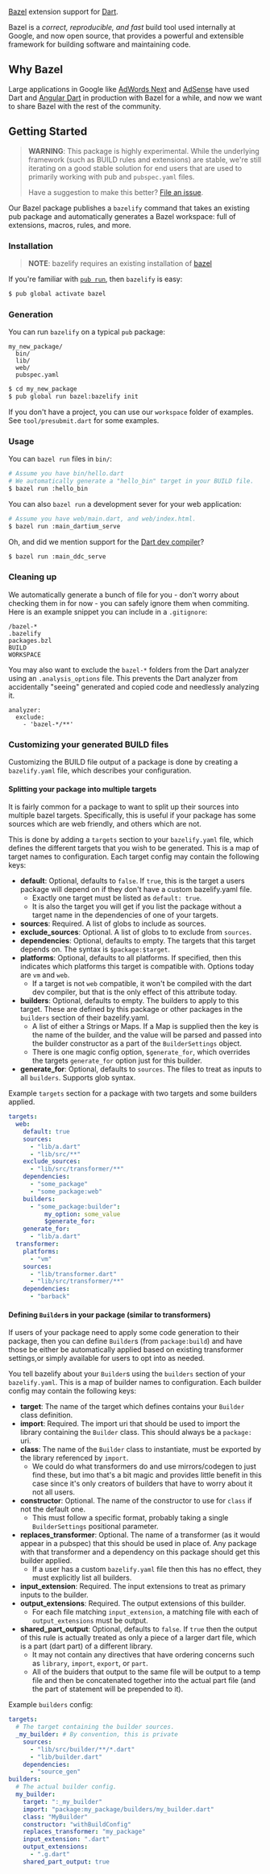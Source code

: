 [Bazel][bazel] extension support for [Dart][dart].

Bazel is a _correct, reproducible, and fast_ build tool used internally at
Google, and now open source, that provides a powerful and extensible framework
for building software and maintaining code.

[bazel]: https://www.bazel.io/
[dart]: https://www.dartlang.org/

## Why Bazel

Large applications in Google like [AdWords Next][blog-awn] and
[AdSense][blog-ads] have used Dart and [Angular Dart][angular-dart] in
production with Bazel for a while, and now we want to share Bazel with the rest
of the community.

[blog-awn]: http://news.dartlang.org/2016/03/the-new-adwords-ui-uses-dart-we-asked.html
[blog-ads]: http://news.dartlang.org/2016/10/google-adsense-angular-dart.html
[angular-dart]: https://angular.io/dart


## Getting Started

[file-issue]: https://github.com/dart-lang/bazel/issues/new

> **WARNING**: This package is highly experimental. While the underlying
> framework (such as BUILD rules and extensions) are stable, we're still
> iterating on a good stable solution for end users that are used to primarily
> working with pub and `pubspec.yaml` files.
>
> Have a suggestion to make this better? [File an issue][file-issue].

Our Bazel package publishes a `bazelify` command that takes an existing pub
package and automatically generates a Bazel workspace: full of extensions,
macros, rules, and more.

### Installation

[install-bazel]: https://www.bazel.io/versions/master/docs/install.html

> **NOTE**: bazelify requires an existing installation of [bazel][install-bazel]


If you're familiar with [`pub run`][pub_run], then `bazelify` is easy:

[pub_run]: https://www.dartlang.org/tools/pub/cmd/pub-run

```bash
$ pub global activate bazel
```

### Generation

You can run `bazelify` on a typical `pub` package:

```
my_new_package/
  bin/
  lib/
  web/
  pubspec.yaml
```

```bash
$ cd my_new_package
$ pub global run bazel:bazelify init
```

If you don't have a project, you can use our `workspace` folder of examples.
See `tool/presubmit.dart` for some examples.

### Usage

You can `bazel run` files in `bin/`:

```bash
# Assume you have bin/hello.dart
# We automatically generate a "hello_bin" target in your BUILD file.
$ bazel run :hello_bin
```

You can also `bazel run` a development sever for your web application:

```bash
# Assume you have web/main.dart, and web/index.html.
$ bazel run :main_dartium_serve
```

Oh, and did we mention support for the [Dart dev compiler][DDC]?

[ddc]: https://github.com/dart-lang/dev_compiler

```bash
$ bazel run :main_ddc_serve
```

### Cleaning up

We automatically generate a bunch of file for you - don't worry about checking
them in for now - you can safely ignore them when commiting. Here is an example
snippet you can include in a `.gitignore`:

```gitignore
/bazel-*
.bazelify
packages.bzl
BUILD
WORKSPACE
```

You may also want to exclude the `bazel-*` folders from the Dart analyzer
using an `.analysis_options` file. This prevents the Dart analyzer from
accidentally "seeing" generated and copied code and needlessly analyzing it.

```
analyzer:
  exclude:
    - 'bazel-*/**'
```

### Customizing your generated BUILD files

Customizing the BUILD file output of a package is done  by creating a
`bazelify.yaml` file, which describes your configuration.

#### Splitting your package into multiple targets

It is fairly common for a package to want to split up their sources into
multiple bazel targets. Specifically, this is useful if your package has some
sources which are web friendly, and others which are not.

This is done by adding a `targets` section to your `bazelify.yaml` file, which
defines the different targets that you wish to be generated. This is a map of
target names to configuration. Each target config may contain the following
keys:

- **default**: Optional, defaults to `false`. If `true`, this is the target a
  users package will depend on if they don't have a custom bazelify.yaml file.
  - Exactly one target must be listed as `default: true`.
  - It is also the target you will get if you list the package without a target
    name in the dependencies of one of your targets.
- **sources**: Required. A list of globs to include as sources.
- **exclude_sources**: Optional. A list of globs to to exclude from `sources`.
- **dependencies**: Optional, defaults to empty. The targets that this target
  depends on. The syntax is `$package:$target`.
- **platforms**: Optional, defaults to all platforms. If specified, then this
  indicates which platforms this target is compatible with. Options today are
  `vm` and `web`.
  - If a target is not `web` compatible, it won't be compiled with the dart
    dev compiler, but that is the only effect of this attribute today.
- **builders**: Optional, defaults to empty. The builders to apply to this
  target. These are defined by this package or other packages in the `builders`
  section of their bazelify.yaml.
  - A list of either a Strings or Maps. If a Map is supplied then the key is the
    name of the builder, and the value will be parsed and passed into the
    builder constructor as a part of the `BuilderSettings` object.
  - There is one magic config option, `$generate_for`, which overrides the
    targets `generate_for` option just for this builder.
- **generate_for**: Optional, defaults to `sources`. The files to treat as
  inputs to all `builders`. Supports glob syntax.


Example `targets` section for a package with two targets and some builders
applied.

```yaml
targets:
  web:
    default: true
    sources:
      - "lib/a.dart"
      - "lib/src/**"
    exclude_sources:
      - "lib/src/transformer/**"
    dependencies:
      - "some_package"
      - "some_package:web"
    builders:
      - "some_package:builder":
          my_option: some_value
          $generate_for:
    generate_for:
      - "lib/a.dart"
  transformer:
    platforms:
      - "vm"
    sources:
      - "lib/transformer.dart"
      - "lib/src/transformer/**"
    dependencies:
      - "barback"
```

#### Defining `Builder`s in your package (similar to transformers)

If users of your package need to apply some code generation to their package,
then you can define `Builder`s (from `package:build`) and have those be either
be automatically applied based on existing transformer settings,or simply
available for users to opt into as needed.

You tell bazelify about your `Builder`s using the `builders` section of your
`bazelify.yaml`. This is a map of builder names to configuration. Each builder
config may contain the following keys:

- **target**: The name of the target which defines contains your `Builder` class
  definition.
- **import**: Required. The import uri that should be used to import the library
  containing the `Builder` class. This should always be a `package:` uri.
- **class**: The name of the `Builder` class to instantiate, must be exported by
  the library referenced by `import`.
  - We could do what transformers do and use mirrors/codegen to just find these,
    but imo that's a bit magic and provides little benefit in this case since
    it's only creators of builders that have to worry about it not all users.
- **constructor**: Optional. The name of the constructor to use for `class` if
  not the default one.
  - This must follow a specific format, probably taking a single
    `BuilderSettings` positional parameter.
- **replaces_transformer**: Optional. The name of a transformer (as it would
  appear in a pubspec) that this should be used in place of. Any package with
  that transformer and a dependency on this package should get this builder
  applied.
  - If a user has a custom `bazelify.yaml` file then this has no effect, they
    must explicitly list all builders.
- **input_extension**: Required. The input extensions to treat as primary inputs
  to the builder.
- **output_extensions**: Required. The output extensions of this builder.
  - For each file matching `input_extension`, a matching file with each of
    `output_extensions` must be output.
- **shared_part_output**: Optional, defaults to `false`. If `true` then the
  output of this rule is actually treated as only a piece of a larger dart file,
  which is a part (dart part) of a different library.
  - It may not contain any directives that have ordering concerns such as
    `library`, `import`, `export`, or `part`.
  - All of the buiders that output to the same file will be output to a temp
    file and then be concatenated together into the actual part file (and the
    part of statement will be prepended to it).

Example `builders` config:

```yaml
targets:
  # The target containing the builder sources.
  _my_builder: # By convention, this is private
    sources:
      - "lib/src/builder/**/*.dart"
      - "lib/builder.dart"
    dependencies:
      - "source_gen"
builders:
  # The actual builder config.
  my_builder:
    target: ":_my_builder"
    import: "package:my_package/builders/my_builder.dart"
    class: "MyBuilder"
    constructor: "withBuildConfig"
    replaces_transformer: "my_package"
    input_extension: ".dart"
    output_extensions:
      - ".g.dart"
    shared_part_output: true
```
